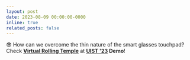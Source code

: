 ```yaml
---
layout: post
date: 2023-08-09 00:00:00-0000
inline: true
related_posts: false
---
```


😎 How can we overcome the thin nature of the smart glasses touchpad? Check **[Virtual Rolling Temple](https://doi.org/10.1145/3586182.3615813)** at **[UIST '23](https://uist.acm.org/2023/) Demo**!
